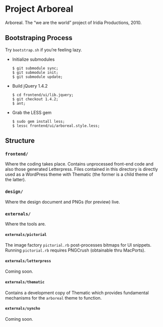 #	Project Arboreal

Arboreal.  The “we are the world” project of Iridia Productions, 2010.





##	Bootstraping Process

Try `bootstrap.sh` if you’re feeling lazy.

*	Initialize submodules

		$ git submodule sync;
		$ git submodule init;
		$ git submodule update;
	
	
*	Build jQuery 1.4.2

		$ cd frontend/ui/lib.jquery;
		$ git checkout 1.4.2;
		$ ant;


*	Grab the LESS gem

		$ sudo gem install less;
		$ lessc frontend/ui/arboreal.style.less;





##	Structure

###	`frontend/`

Where the coding takes place.  Contains unprocessed front-end code and also those generated Letterpress.  Files contained in this directory is directly used as a WordPress theme with Thematic (the former is a child theme of the latter).

###	`design/`

Where the design document and PNGs (for preview) live.

###	`externals/`

Where the tools are.


####	`externals/pictorial`

The image factory `pictorial.rb` post-processes bitmaps for UI snippets.  Running `pictorial.rb` requires PNGCrush (obtainable thru MacPorts).


####	`externals/letterpress`

Coming soon.


####	`externals/thematic`

Contains a development copy of Thematic which provides fundamental mechanisms for the `arboreal` theme to function.

####	`externals/syncho`

Coming soon.



